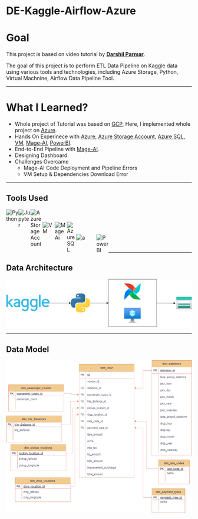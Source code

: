 # DE-Kaggle-Airflow-Azure

# Goal
This project is based on video tutorial by [**Darshil Parmar**](https://www.youtube.com/watch?v=q8q3OFFfY6c&list=PLBJe2dFI4sgvQTNNkI3ETYJgNPR4CBpFd&index=4).


The goal of this project is to perform ETL Data Pipeline on Kaggle data using various tools and technologies, including Azure Storage, Python, Virtual Machnine, Airflow Data Pipeline Tool.


<hr/>

# What I Learned?
* Whole project of Tutorial was based on [GCP](https://github.com/darshilparmar/uber-etl-pipeline-data-engineering-project/tree/main?tab=readme-ov-file), Here, I implemented whole project on [Azure].
* Hands On Experinece with [Azure], [Azure Storage Account], [Azure SQL], [VM], [Mage-AI], [PowerBI].
* End-to-End Pipeline with [Mage-AI].
* Designing Dashboard.
* Challenges Overcame
  *   Mage-AI Code Deployment and Pipeline Errors
  *   VM Setup & Dependencies Download Error

<hr/>

## Tools Used
[<img align="left" alt="Python" width="33px" src="https://i.imgur.com/gixjL0a.png" />][Python]
[<img align="left" alt="Jupyter" width="33px" src="https://i.imgur.com/f5M1VWO.png" />][Jupyter]
[<img align="left" alt="Azure Storage Account" width="33px" src="https://i0.wp.com/mattruma.com/wp-content/uploads/2020/02/Icon-storage-86-Storage-Accounts-1.png?fit=400%2C400&ssl=1"/>][Azure Storage Account]
<br/>
<br/>
[<img align="left" alt="VM" width="33px" src="https://static-00.iconduck.com/assets.00/azure-vms-color-icon-2048x1891-chkcdc9i.png"/>][VM]
[<img align="left" alt="MageAi" width="33px" src="https://miro.medium.com/v2/resize:fit:1200/1*BLMkN_JD4e--TAUOqaVf6A.png"/>][Mage-AI]
[<img align="left" alt="Azure SQL" width="25px" src="https://seeklogo.com/images/A/azure-sql-database-logo-D7A32C9CD9-seeklogo.com.png"/>][Azure SQL]
<br/>
<br/>
[<img align="left" alt="a" width="55px" src="https://www.business-central-app.it/wp-content/uploads/2021/12/logo-azure.png"/>][Azure]
[<img align="left" alt="PowerBI" width="33px" src="https://encrypted-tbn0.gstatic.com/images?q=tbn:ANd9GcRXEP5WbA4TSdCk6mto1DGXufJcV4KXpS5SRePtn4fGDDdR_zd8UmmtnbWg-DLztcyHDWo"/>][PowerBI]
<br/>
<br/>
<hr/>


## Data Architecture
![Architecture](https://github.com/manthan-ladva/DE-Kaggle-Airflow-Azure/blob/main/diagrams/kaggle_airflow.png)

<hr/>

## Data Model
![Data Model](https://github.com/manthan-ladva/DE-Uber-Analysis-Azure/blob/main/diagrams/uber-de.png)



[Python]:https://www.python.org/
[PowerBI]:https://powerbi.microsoft.com/en-us/
[R]:https://www.r-project.org/
[VSCode]:https://code.visualstudio.com/
[Jupyter]:https://jupyter.org/
[Mage-AI]:https://www.mage.ai/
[Azure Storage Account]:https://learn.microsoft.com/en-us/azure/storage/blobs/storage-blobs-introduction/
[VM]:https://azure.microsoft.com/en-in/products/virtual-machines/
[Azure SQL]:https://azure.microsoft.com/en-in/products/azure-sql/database/
[Azure]:https://portal.azure.com/
